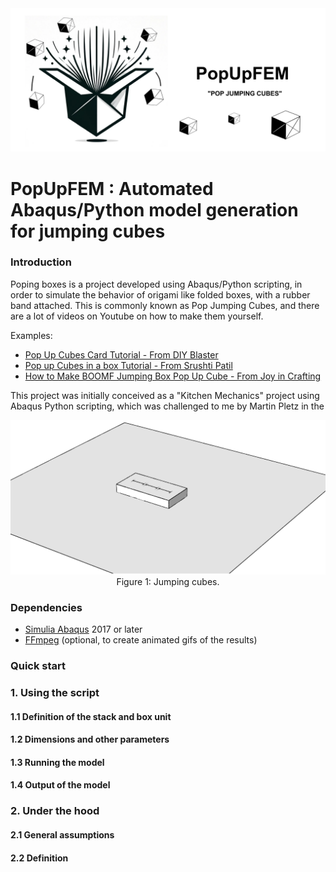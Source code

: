 
<div align="center">
    <img src="images/Pop_box_logo.png">
</div>

# PopUpFEM : Automated Abaqus/Python model generation for jumping cubes

### Introduction
Poping boxes is a project developed using Abaqus/Python scripting, in order to simulate the behavior of origami like folded boxes, with a rubber band attached. This is commonly known as Pop Jumping Cubes, and there are a lot of videos on Youtube on how to make them yourself.

Examples:
- [Pop Up Cubes Card Tutorial - From DIY Blaster](https://www.youtube.com/watch?v=PdaHHFXTUxQ)
-  [Pop up Cubes in a box Tutorial - From Srushti Patil](https://www.youtube.com/watch?v=h3P-WZ2uPx0&t)
-  [How to Make BOOMF Jumping Box Pop Up Cube - From Joy in Crafting](https://www.youtube.com/watch?v=jKvsseAAZmo)

This project was initially conceived as a "Kitchen Mechanics" project using Abaqus Python scripting, which was challenged to me by Martin Pletz in the 
<div align="center">
   <img src="images/pop_boxes_video.gif">
    Figure 1: Jumping cubes.
</div>

### Dependencies
* [Simulia Abaqus](https://www.3ds.com/products-services/simulia/products/abaqus) 2017 or later
* [FFmpeg](https://ffmpeg.org) (optional, to create animated gifs of the results)

### Quick start

### 1. Using the script

#### 1.1 Definition of the stack and box unit

#### 1.2 Dimensions and other parameters

#### 1.3 Running the model

#### 1.4 Output of the model

### 2. Under the hood

#### 2.1 General assumptions

#### 2.2 Definition 
